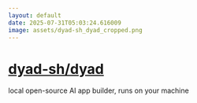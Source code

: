 ```yaml
---
layout: default
date: 2025-07-31T05:03:24.616009
image: assets/dyad-sh_dyad_cropped.png
---
```


# [dyad-sh/dyad](https://github.com/dyad-sh/dyad)

local open-source AI app builder, runs on your machine

